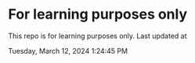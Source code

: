# For learning purposes only
This repo is for learning purposes only.
Last updated at

Tuesday, March 12, 2024 1:24:45 PM

